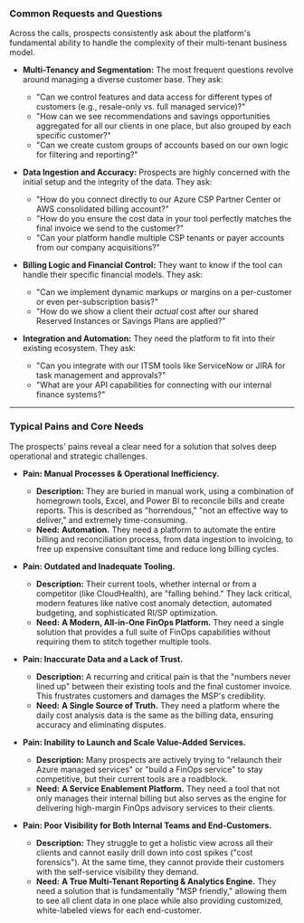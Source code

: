 ### Common Requests and Questions

Across the calls, prospects consistently ask about the platform's fundamental ability to handle the complexity of their multi-tenant business model.

- **Multi-Tenancy and Segmentation:** The most frequent questions revolve around managing a diverse customer base. They ask:
    - "Can we control features and data access for different types of customers (e.g., resale-only vs. full managed service)?"
    - "How can we see recommendations and savings opportunities aggregated for all our clients in one place, but also grouped by each specific customer?"
    - "Can we create custom groups of accounts based on our own logic for filtering and reporting?"
        
- **Data Ingestion and Accuracy:** Prospects are highly concerned with the initial setup and the integrity of the data. They ask:
    - "How do you connect directly to our Azure CSP Partner Center or AWS consolidated billing account?"
    - "How do you ensure the cost data in your tool perfectly matches the final invoice we send to the customer?"
    - "Can your platform handle multiple CSP tenants or payer accounts from our company acquisitions?"
        
- **Billing Logic and Financial Control:** They want to know if the tool can handle their specific financial models. They ask:
    - "Can we implement dynamic markups or margins on a per-customer or even per-subscription basis?"
    - "How do we show a client their _actual_ cost after our shared Reserved Instances or Savings Plans are applied?"
        
- **Integration and Automation:** They need the platform to fit into their existing ecosystem. They ask:
    - "Can you integrate with our ITSM tools like ServiceNow or JIRA for task management and approvals?"
    - "What are your API capabilities for connecting with our internal finance systems?"
        

---

### Typical Pains and Core Needs

The prospects' pains reveal a clear need for a solution that solves deep operational and strategic challenges.

- **Pain: Manual Processes & Operational Inefficiency.**
    - **Description:** They are buried in manual work, using a combination of homegrown tools, Excel, and Power BI to reconcile bills and create reports. This is described as "horrendous," "not an effective way to deliver," and extremely time-consuming.
    - **Need:** **Automation.** They need a platform to automate the entire billing and reconciliation process, from data ingestion to invoicing, to free up expensive consultant time and reduce long billing cycles.
        
- **Pain: Outdated and Inadequate Tooling.**
    - **Description:** Their current tools, whether internal or from a competitor (like CloudHealth), are "falling behind." They lack critical, modern features like native cost anomaly detection, automated budgeting, and sophisticated RI/SP optimization.
    - **Need:** **A Modern, All-in-One FinOps Platform.** They need a single solution that provides a full suite of FinOps capabilities without requiring them to stitch together multiple tools.
        
- **Pain: Inaccurate Data and a Lack of Trust.**
    - **Description:** A recurring and critical pain is that the "numbers never lined up" between their existing tools and the final customer invoice. This frustrates customers and damages the MSP's credibility.
    - **Need:** **A Single Source of Truth.** They need a platform where the daily cost analysis data is the same as the billing data, ensuring accuracy and eliminating disputes.
        
- **Pain: Inability to Launch and Scale Value-Added Services.**
    - **Description:** Many prospects are actively trying to "relaunch their Azure managed services" or "build a FinOps service" to stay competitive, but their current tools are a roadblock.
    - **Need:** **A Service Enablement Platform.** They need a tool that not only manages their internal billing but also serves as the engine for delivering high-margin FinOps advisory services to their clients.
        
- **Pain: Poor Visibility for Both Internal Teams and End-Customers.**
    - **Description:** They struggle to get a holistic view across all their clients and cannot easily drill down into cost spikes ("cost forensics"). At the same time, they cannot provide their customers with the self-service visibility they demand.
    - **Need:** **A True Multi-Tenant Reporting & Analytics Engine.** They need a solution that is fundamentally "MSP friendly," allowing them to see all client data in one place while also providing customized, white-labeled views for each end-customer.
